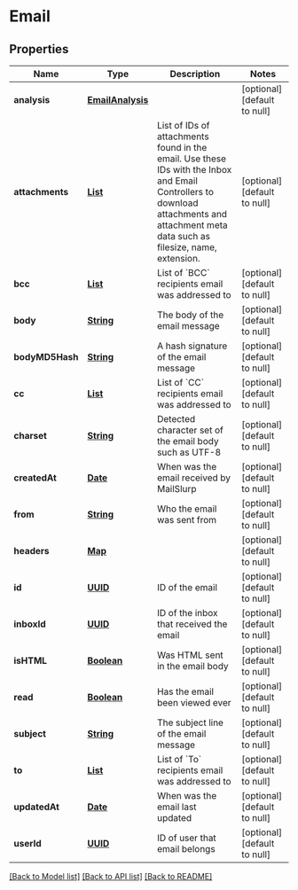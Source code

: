 # Email
## Properties

Name | Type | Description | Notes
------------ | ------------- | ------------- | -------------
**analysis** | [**EmailAnalysis**](EmailAnalysis.md) |  | [optional] [default to null]
**attachments** | [**List**](string.md) | List of IDs of attachments found in the email. Use these IDs with the Inbox and Email Controllers to download attachments and attachment meta data such as filesize, name, extension. | [optional] [default to null]
**bcc** | [**List**](string.md) | List of &#x60;BCC&#x60; recipients email was addressed to | [optional] [default to null]
**body** | [**String**](string.md) | The body of the email message | [optional] [default to null]
**bodyMD5Hash** | [**String**](string.md) | A hash signature of the email message | [optional] [default to null]
**cc** | [**List**](string.md) | List of &#x60;CC&#x60; recipients email was addressed to | [optional] [default to null]
**charset** | [**String**](string.md) | Detected character set of the email body such as UTF-8 | [optional] [default to null]
**createdAt** | [**Date**](DateTime.md) | When was the email received by MailSlurp | [optional] [default to null]
**from** | [**String**](string.md) | Who the email was sent from | [optional] [default to null]
**headers** | [**Map**](string.md) |  | [optional] [default to null]
**id** | [**UUID**](UUID.md) | ID of the email | [optional] [default to null]
**inboxId** | [**UUID**](UUID.md) | ID of the inbox that received the email | [optional] [default to null]
**isHTML** | [**Boolean**](boolean.md) | Was HTML sent in the email body | [optional] [default to null]
**read** | [**Boolean**](boolean.md) | Has the email been viewed ever | [optional] [default to null]
**subject** | [**String**](string.md) | The subject line of the email message | [optional] [default to null]
**to** | [**List**](string.md) | List of &#x60;To&#x60; recipients email was addressed to | [optional] [default to null]
**updatedAt** | [**Date**](DateTime.md) | When was the email last updated | [optional] [default to null]
**userId** | [**UUID**](UUID.md) | ID of user that email belongs | [optional] [default to null]

[[Back to Model list]](../README.md#documentation-for-models) [[Back to API list]](../README.md#documentation-for-api-endpoints) [[Back to README]](../README.md)

